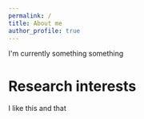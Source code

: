 ```yaml
--- 
permalink: / 
title: About me
author_profile: true
---
```


I'm currently something something 

# Research interests 
I like this and that 


